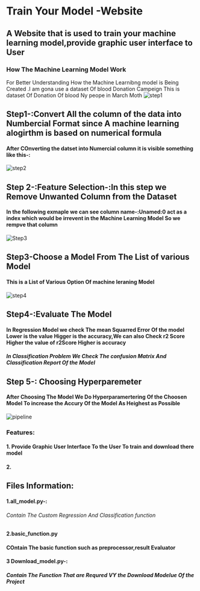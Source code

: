 # Train Your Model -Website
## A Website that is used to train your machine learning model,provide graphic user interface to User


###  How The Machine Learning Model Work
For Better Understanding How the Machine Learnibng model is Being Created .I am gona use a dataset Of blood Donation Campeign
This is dataset Of Donation Of blood Ny peope in March Moth 
![step1](https://user-images.githubusercontent.com/83647407/230299722-dea98073-88dd-467d-9b30-10c230940773.png)

## Step1-:Convert All the column of the data into Numbercial Format since A machine learning alogirthm is based on numerical formula 
#### After COnverting the datset into Numercial column it is visible something like this-:

![step2](https://user-images.githubusercontent.com/83647407/230238910-469ea71c-e4f2-4e51-a2b1-08e82594bb3e.png)

## Step 2-:Feature Selection-:In this step we Remove Unwanted Column from the Dataset 
#### In the following exmaple we can see column name-:Unamed:0 act as a index which would be irrevent in the Machine Learning Model So we rempve that column
![Step3](https://user-images.githubusercontent.com/83647407/230239691-6214999a-2256-46f3-83c3-65c8db0a19d3.png)

## Step3-Choose a Model From The List of various Model
#### This is a List of Various Option Of machine leraning Model
![step4](https://user-images.githubusercontent.com/83647407/230300193-53fd6dc9-211d-446a-b638-077535b46c20.png)

## Step4-:Evaluate The Model 
#### In Regression Model we check The mean Squarred Error Of the model Lower is the value Higger is the accuracy,We can also Check r2 Score Higher the value of r2Score Higher is accuracy

##### In Classification Problem We Check The confusion Matrix And Classification Report Of the Model



## Step 5-: Choosing Hyperparemeter
#### After Choosing The Model We Do Hyperparamertering Of the Choosen Model To increase the Accury Of the Model As Heighest as Possible

![pipeline](https://user-images.githubusercontent.com/83647407/230295224-e7f3c5d7-ba2d-4881-9744-345bb5d950df.png)




### Features: 
#### 1. Provide Graphic User Interface To the User To train and download there model
#### 2.

## Files Information:


#### 1.all_model.py-:
###### Contain The Custom Regression And Classification function 

#### 2.basic_function.py
#### COntain The basic function such as preprocessor,result Evaluator

#### 3 Download_model.py-:
##### Contain The Function That are Requred VY the Download Modelue Of the Project





